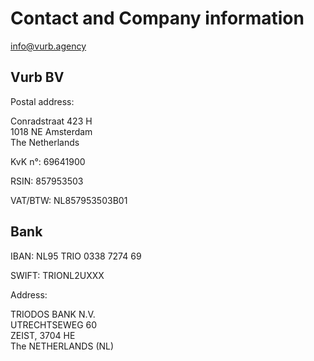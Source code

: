 # Contact and Company information

[info@vurb.agency](mailto:info@vurb.agency)

## Vurb BV

Postal address:

Conradstraat 423 H  
1018 NE Amsterdam  
The Netherlands

KvK n°: 69641900

RSIN: 857953503

VAT/BTW: NL857953503B01

## Bank

IBAN: NL95 TRIO 0338 7274 69

SWIFT: TRIONL2UXXX

Address:

TRIODOS BANK N.V.  
UTRECHTSEWEG 60  
ZEIST, 3704 HE  
The NETHERLANDS (NL)
